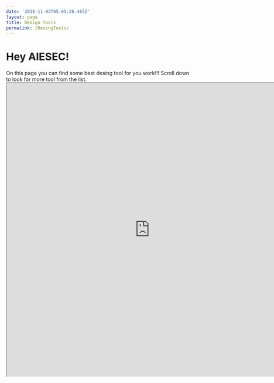 ```yaml
---
date: '2018-11-03T05:05:26.465Z'
layout: page
title: Design tools
permalink: /DesingTools/
---
```


<h1>Hey AIESEC!</h1>
On this page you can find some best desing tool for you work!!!
Scroll down to look for more tool from the list.

<iframe src="https://docs.google.com/spreadsheets/d/e/2PACX-1vStp_zF9I2VkxV6UmnMLYMcq8fxk0vPvh06AIDGQpU9A267Zt_WC-Ee_FTpzJGjzwYcIKXacJLBmuZL/pubhtml?gid=1920603628&amp;single=true&amp;widget=true&amp;headers=false" width="780" height="800"></iframe>
